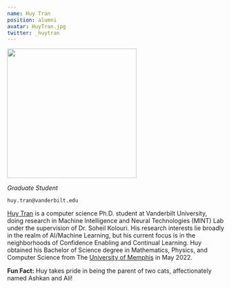 ```yaml
---
name: Huy Tran
position: alumni
avatar: HuyTran.jpg
twitter: _huytran
---
```


<img width="300" src="{{site.baseurl}}/images/people/{{page.avatar}}" data-action="zoom">

_Graduate Student_<br>

<i class="fa fa-envelope-o"></i> `huy.tran@vanderbilt.edu`

[Huy Tran](https://huytranirl.github.io/) is a computer science Ph.D. student at Vanderbilt University, doing research in Machine Intelligence and Neural Technologies (MINT) Lab under the supervision of Dr. Soheil Kolouri. His research interests lie broadly in the realm of AI/Machine Learning, but his current focus is in the neighborhoods of Confidence Enabling and Continual Learning. Huy obtained his Bachelor of Science degree in Mathematics, Physics, and Computer Science from The [University of Memphis](https://www.memphis.edu/index.php) in May 2022.

**Fun Fact:** Huy takes pride in being the parent of two cats, affectionately named Ashkan and Ali!
